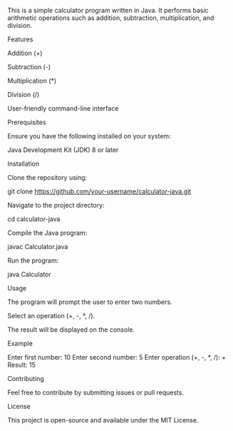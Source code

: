 This is a simple calculator program written in Java. It performs basic arithmetic operations such as addition, subtraction, multiplication, and division.

Features

Addition (+)

Subtraction (-)

Multiplication (*)

Division (/)

User-friendly command-line interface

Prerequisites

Ensure you have the following installed on your system:

Java Development Kit (JDK) 8 or later

Installation

Clone the repository using:

git clone https://github.com/your-username/calculator-java.git

Navigate to the project directory:

cd calculator-java

Compile the Java program:

javac Calculator.java

Run the program:

java Calculator

Usage

The program will prompt the user to enter two numbers.

Select an operation (+, -, *, /).

The result will be displayed on the console.

Example

Enter first number: 10
Enter second number: 5
Enter operation (+, -, *, /): +
Result: 15

Contributing

Feel free to contribute by submitting issues or pull requests.

License

This project is open-source and available under the MIT License.

